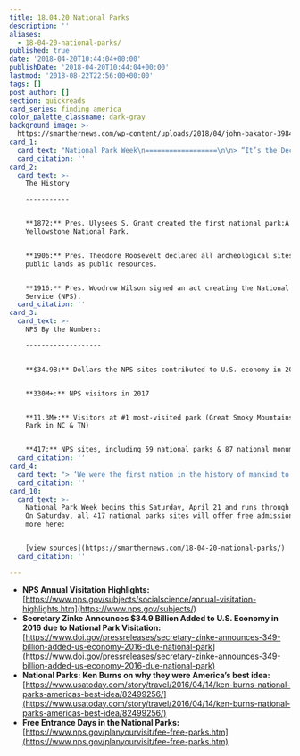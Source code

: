 ```yaml
---
title: 18.04.20 National Parks
description: ''
aliases:
  - 18-04-20-national-parks/
published: true
date: '2018-04-20T10:44:04+00:00'
publishDate: '2018-04-20T10:44:04+00:00'
lastmod: '2018-08-22T22:56:00+00:00'
tags: []
post_author: []
section: quickreads
card_series: finding america
color_palette_classname: dark-gray
background_image: >-
  https://smarthernews.com/wp-content/uploads/2018/04/john-bakator-398476-unsplash-scaled.jpg
card_1:
  card_text: "National Park Week\n==================\n\n> “It’s the Declaration of Independence applied to the landscape …. The idea of the national parks could not happen anywhere else but in the United States.”\n> \n> Ken Burns, Director of ‘The National Parks: America's Best Idea’, to USA Today in 2008"
  card_citation: ''
card_2:
  card_text: >-
    The History

    -----------


    **1872:** Pres. Ulysees S. Grant created the first national park:A
    Yellowstone National Park.


    **1906:** Pres. Theodore Roosevelt declared all archeological sites on
    public lands as public resources.


    **1916:** Pres. Woodrow Wilson signed an act creating the National Park
    Service (NPS).
  card_citation: ''
card_3:
  card_text: >-
    NPS By the Numbers:

    -------------------


    **$34.9B:** Dollars the NPS sites contributed to U.S. economy in 2016


    **330M+:** NPS visitors in 2017


    **11.3M+:** Visitors at #1 most-visited park (Great Smoky Mountains National
    Park in NC & TN)


    **417:** NPS sites, including 59 national parks & 87 national monuments
  card_citation: ''
card_4:
  card_text: "> ‘We were the first nation in the history of mankind to say that the most special places should be set aside not for royalty, not for the rich, not for the well-connected, but for everyone and for all time.’\n> \n> Dayton Duncan, writer and co-producer of ‘The National Parks: America's Best Idea’, to USA Today in 2008"
  card_citation: ''
card_10:
  card_text: >-
    National Park Week begins this Saturday, April 21 and runs through April 29.
    On Saturday, all 417 national parks sites will offer free admission. Learn
    more here:


    [view sources](https://smarthernews.com/18-04-20-national-parks/)
  card_citation: ''

---
```

*   **NPS Annual Visitation Highlights:**  
    [https://www.nps.gov/subjects/socialscience/annual-visitation-highlights.htm](https://www.nps.gov/subjects/)
*   **Secretary Zinke Announces $34.9 Billion Added to U.S. Economy in 2016 due to National Park Visitation:**  
    [https://www.doi.gov/pressreleases/secretary-zinke-announces-349-billion-added-us-economy-2016-due-national-park](https://www.doi.gov/pressreleases/secretary-zinke-announces-349-billion-added-us-economy-2016-due-national-park)
*   **National Parks: Ken Burns on why they were America’s best idea:** [https://www.usatoday.com/story/travel/2016/04/14/ken-burns-national-parks-americas-best-idea/82499256/](https://www.usatoday.com/story/travel/2016/04/14/ken-burns-national-parks-americas-best-idea/82499256/)
*   **Free Entrance Days in the National Parks:**  
    [https://www.nps.gov/planyourvisit/fee-free-parks.htm](https://www.nps.gov/planyourvisit/fee-free-parks.htm)